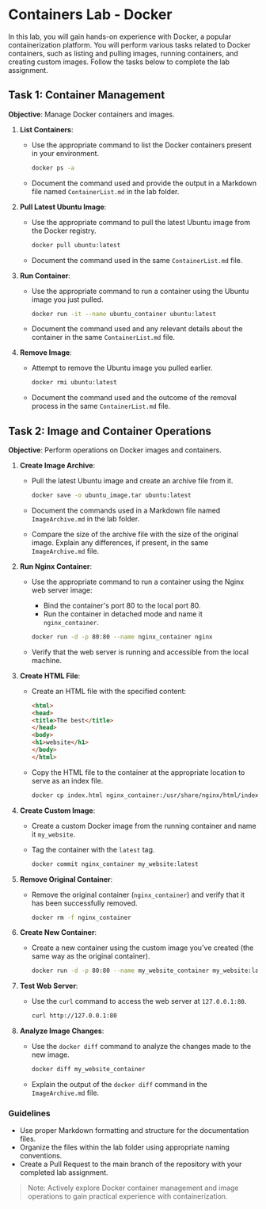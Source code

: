 # Containers Lab - Docker

In this lab, you will gain hands-on experience with Docker, a popular containerization platform. You will perform various tasks related to Docker containers, such as listing and pulling images, running containers, and creating custom images. Follow the tasks below to complete the lab assignment.

## Task 1: Container Management

**Objective**: Manage Docker containers and images.

1. **List Containers**:
   - Use the appropriate command to list the Docker containers present in your environment.

     ```sh
     docker ps -a
     ```

   - Document the command used and provide the output in a Markdown file named `ContainerList.md` in the lab folder.

2. **Pull Latest Ubuntu Image**:
   - Use the appropriate command to pull the latest Ubuntu image from the Docker registry.

     ```sh
     docker pull ubuntu:latest
     ```

   - Document the command used in the same `ContainerList.md` file.

3. **Run Container**:
   - Use the appropriate command to run a container using the Ubuntu image you just pulled.

     ```sh
     docker run -it --name ubuntu_container ubuntu:latest
     ```

   - Document the command used and any relevant details about the container in the same `ContainerList.md` file.

4. **Remove Image**:
   - Attempt to remove the Ubuntu image you pulled earlier.

     ```sh
     docker rmi ubuntu:latest
     ```

   - Document the command used and the outcome of the removal process in the same `ContainerList.md` file.

## Task 2: Image and Container Operations

**Objective**: Perform operations on Docker images and containers.

1. **Create Image Archive**:
   - Pull the latest Ubuntu image and create an archive file from it.

     ```sh
     docker save -o ubuntu_image.tar ubuntu:latest
     ```

   - Document the commands used in a Markdown file named `ImageArchive.md` in the lab folder.
   - Compare the size of the archive file with the size of the original image. Explain any differences, if present, in the same `ImageArchive.md` file.

2. **Run Nginx Container**:
   - Use the appropriate command to run a container using the Nginx web server image:
     - Bind the container's port 80 to the local port 80.
     - Run the container in detached mode and name it `nginx_container`.

     ```sh
     docker run -d -p 80:80 --name nginx_container nginx
     ```

   - Verify that the web server is running and accessible from the local machine.

3. **Create HTML File**:
   - Create an HTML file with the specified content:

     ```html
     <html>
     <head>
     <title>The best</title>
     </head>
     <body>
     <h1>website</h1>
     </body>
     </html>
     ```

   - Copy the HTML file to the container at the appropriate location to serve as an index file.

     ```sh
     docker cp index.html nginx_container:/usr/share/nginx/html/index.html
     ```

4. **Create Custom Image**:
   - Create a custom Docker image from the running container and name it `my_website`.
   - Tag the container with the `latest` tag.

     ```sh
     docker commit nginx_container my_website:latest
     ```

5. **Remove Original Container**:
   - Remove the original container (`nginx_container`) and verify that it has been successfully removed.

     ```sh
     docker rm -f nginx_container
     ```

6. **Create New Container**:
   - Create a new container using the custom image you've created (the same way as the original container).

     ```sh
     docker run -d -p 80:80 --name my_website_container my_website:latest
     ```

7. **Test Web Server**:
   - Use the `curl` command to access the web server at `127.0.0.1:80`.

     ```sh
     curl http://127.0.0.1:80
     ```

8. **Analyze Image Changes**:
   - Use the `docker diff` command to analyze the changes made to the new image.

     ```sh
     docker diff my_website_container
     ```

   - Explain the output of the `docker diff` command in the `ImageArchive.md` file.

### Guidelines

- Use proper Markdown formatting and structure for the documentation files.
- Organize the files within the lab folder using appropriate naming conventions.
- Create a Pull Request to the main branch of the repository with your completed lab assignment.

> Note: Actively explore Docker container management and image operations to gain practical experience with containerization.
